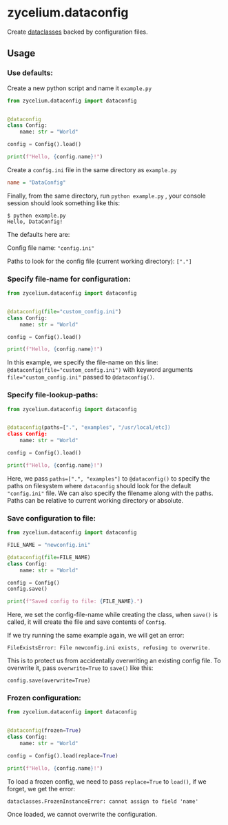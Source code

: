 # zycelium.dataconfig

Create [dataclasses](https://docs.python.org/3/library/dataclasses.html) backed by configuration files.

## Usage

### Use defaults:

Create a new python script and name it `example.py`

```python
from zycelium.dataconfig import dataconfig


@dataconfig
class Config:
    name: str = "World"

config = Config().load()

print(f"Hello, {config.name}!")
```

Create a `config.ini` file in the same directory as `example.py`

```ini
name = "DataConfig"
```

Finally, from the same directory, run `python example.py` , 
your console session should look something like this:

```console
$ python example.py
Hello, DataConfig!
```

The defaults here are:

Config file name: `"config.ini"`

Paths to look for the config file (current working directory): `["."]`

### Specify file-name for configuration:

```python
from zycelium.dataconfig import dataconfig


@dataconfig(file="custom_config.ini")
class Config:
    name: str = "World"

config = Config().load()

print(f"Hello, {config.name}!")
```

In this example, we specify the file-name on this line:
`@dataconfig(file="custom_config.ini")` with keyword arguments
`file="custom_config.ini"` passed to `@dataconfig()`.

### Specify file-lookup-paths:

```python
from zycelium.dataconfig import dataconfig


@dataconfig(paths=[".", "examples", "/usr/local/etc])
class Config:
    name: str = "World"

config = Config().load()

print(f"Hello, {config.name}!")
```

Here, we pass `paths=[".", "examples"]` to `@dataconfig()`
to specify the paths on filesystem where `dataconfig` should
look for the default `"config.ini"` file. We can also specify
the filename along with the paths. Paths can be relative 
to current working directory or absolute.

### Save configuration to file:

```python
from zycelium.dataconfig import dataconfig

FILE_NAME = "newconfig.ini"

@dataconfig(file=FILE_NAME)
class Config:
    name: str = "World"

config = Config()
config.save()

print(f"Saved config to file: {FILE_NAME}.")
```

Here, we set the config-file-name while creating the class,
when `save()` is called, it will create the file and save
contents of `Config`.

If we try running the same example again, we will get an error:

`FileExistsError: File newconfig.ini exists, refusing to overwrite.`

This is to protect us from accidentally overwriting an existing config file.
To overwrite it, pass `overwrite=True` to `save()` like this:

`config.save(overwrite=True)`

### Frozen configuration:

```python
from zycelium.dataconfig import dataconfig


@dataconfig(frozen=True)
class Config:
    name: str = "World"

config = Config().load(replace=True)

print(f"Hello, {config.name}!")
```

To load a frozen config, we need to pass `replace=True` to `load()`,
if we forget, we get the error:

`dataclasses.FrozenInstanceError: cannot assign to field 'name'`

Once loaded, we cannot overwrite the configuration.
